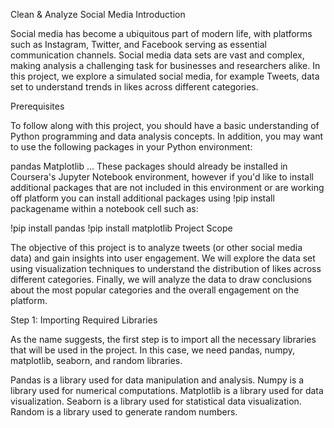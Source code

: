 Clean & Analyze Social Media
Introduction

Social media has become a ubiquitous part of modern life, with platforms such as Instagram, Twitter, and Facebook serving as essential communication channels. Social media data sets are vast and complex, 
making analysis a challenging task for businesses and researchers alike. In this project, we explore a simulated social media, for example Tweets, data set to understand trends in likes across different categories.

Prerequisites

To follow along with this project, you should have a basic understanding of Python programming and data analysis concepts. In addition, you may want to use the following packages in your Python environment:

pandas
Matplotlib
...
These packages should already be installed in Coursera's Jupyter Notebook environment, however if you'd like to install additional packages that are not included in this environment or are working off platform you can install 
additional packages using !pip install packagename within a notebook cell such as:

!pip install pandas
!pip install matplotlib
Project Scope

The objective of this project is to analyze tweets (or other social media data) and gain insights into user engagement. We will explore the data set using visualization techniques to understand the distribution of likes 
across different categories. Finally, we will analyze the data to draw conclusions about the most popular categories and the overall engagement on the platform.

Step 1: Importing Required Libraries

As the name suggests, the first step is to import all the necessary libraries that will be used in the project. In this case, we need pandas, numpy, matplotlib, seaborn, and random libraries.

Pandas is a library used for data manipulation and analysis. Numpy is a library used for numerical computations. Matplotlib is a library used for data visualization. Seaborn is a library used for statistical data visualization. 
Random is a library used to generate random numbers.
